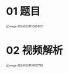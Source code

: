 # 01 题目

<img src="https://cvp.oss-cn-shanghai.aliyuncs.com/picgo/202402241338078.png" alt="image-20240224133854021" style="zoom:50%;" />



# 02 视频解析

<img src="https://cvp.oss-cn-shanghai.aliyuncs.com/picgo/202402241341909.png" alt="image-20240224134127758" style="zoom:50%;" />